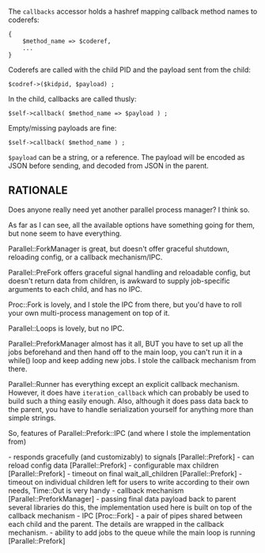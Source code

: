 The `callbacks` accessor holds a hashref mapping callback method names to coderefs:

    {
        $method_name => $coderef,
        ...
    }

Coderefs are called with the child PID and the payload sent from the child:

    $codref->($kidpid, $payload) ;

In the child, callbacks are called thusly:

    $self->callback( $method_name => $payload ) ;

Empty/missing payloads are fine:

    $self->callback( $method_name ) ;

`$payload` can be a string, or a reference. The payload will be encoded as JSON
before sending, and decoded from JSON in the parent.

## RATIONALE

Does anyone really need yet another parallel process manager? I think so.

As far as I can see, all the available options have something going for them, but
none seem to have everything.

Parallel::ForkManager is great, but doesn't offer graceful shutdown, reloading
config, or a callback mechanism/IPC.

Parallel::PreFork offers graceful signal handling and reloadable config, but doesn't
return data from children, is awkward to supply job-specific arguments to each child,
and has no IPC.

Proc::Fork is lovely, and I stole the IPC from there, but you'd have to roll your own
multi-process management on top of it.

Parallel::Loops is lovely, but no IPC.

Parallel::PreforkManager almost has it all, BUT you have to set up all the jobs
beforehand and then hand off to the main loop, you can't run it in a while()
loop and keep adding new jobs. I stole the callback mechanism from there.

Parallel::Runner has everything except an explicit callback mechanism. However, it
does have `iteration_callback` which can probably be used to build such a thing
easily enough. Also, although it does pass data back to the parent, you have to
handle serialization yourself for anything more than simple strings.

So, features of Parallel::Prefork::IPC (and where I stole the implementation from)

\- responds gracefully (and customizably) to signals                 \[Parallel::Prefork\]
\- can reload config data                                            \[Parallel::Prefork\]
\- configurable max children                                         \[Parallel::Prefork\]
\- timeout on final wait\_all\_children                                \[Parallel::Prefork\]
\- timeout on individual children                                    left for users to write according to their own needs, Time::Out is very handy
\- callback mechanism                                                \[Parallel::PreforkManager\]
\- passing final data payload back to parent                         several libraries do this, the implementation used here is built on top of the callback mechanism
\- IPC                                                               \[Proc::Fork\] - a pair of pipes shared between each child and the parent. The details
                                                                        are wrapped in the callback mechanism.
\- ability to add jobs to the queue while the main loop is running   \[Parallel::Prefork\]
